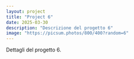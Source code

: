 ```yaml
---
layout: project
title: "Project 6"
date: 2025-03-30
description: "Descrizione del progetto 6"
image: "https://picsum.photos/800/400?random=6"
---
```


Dettagli del progetto 6.
